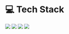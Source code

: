 # 💻 Tech Stack

<img src="https://img.shields.io/badge/Flutter-02569B?style=flat&logo=Flutter&logoColor=white"/> <img src="https://img.shields.io/badge/Dart-0175C2?style=flat&logo=Dart&logoColor=white"/> <img src="https://img.shields.io/badge/Java-F37C20?style=flat&logo=Java&logoColor=white"/> <img src="https://img.shields.io/badge/PHP-777BB4?style=flat&logo=PHP&logoColor=white"/>

